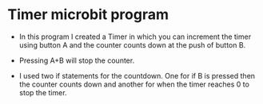 # Timer microbit program

* In this program I created a Timer in which you can increment the timer using button A and the counter counts down at the push of button B.

* Pressing A+B will stop the counter.

* I used two if statements for the countdown. One for if B is pressed then the counter counts down and another for when the timer reaches 0 to stop the timer.
